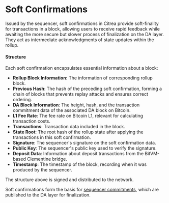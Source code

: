 # Soft Confirmations

Issued by the sequencer, soft confirmations in Citrea provide soft-finality for transactions in a block, allowing users to receive rapid feedback while awaiting the more secure but slower process of finalization on the DA layer. They act as intermediate acknowledgments of state updates within the rollup.

#### Structure

Each soft confirmation encapsulates essential information about a block:

-   **Rollup Block Information:** The information of corresponding rollup block.
-   **Previous Hash**: The hash of the preceding soft confirmation, forming a chain of blocks that prevents replay attacks and ensures correct ordering.
-   **DA Block Information**: The height, hash, and the transaction commitment data of the associated DA block on Bitcoin.
-   **L1 Fee Rate**: The fee rate on Bitcoin L1, relevant for calculating transaction costs.
-   **Transactions**: Transaction data included in the block.
-   **State Root**: The root hash of the rollup state after applying the transactions in this soft confirmation.
-   **Signature**: The sequencer's signature on the soft confirmation data.
-   **Public Key**: The sequencer's public key used to verify the signature.
-   **Deposit Data**: Information about deposit transactions from the BitVM-based Clementine bridge.
-   **Timestamp**: The timestamp of the block, recording when it was produced by the sequencer.

The structure above is signed and distributed to the network. 

Soft confirmations form the basis for [sequencer commitments](./sequencer-commitments.md), which are published to the DA layer for finalization.
